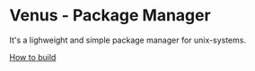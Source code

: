 # Venus - Package Manager

It's a lighweight and simple package manager for unix-systems.

[How to build](https://eltaninos.org/?docs/build)
